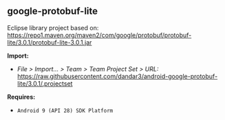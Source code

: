 ## google-protobuf-lite

Eclipse library project based on:<br/>
https://repo1.maven.org/maven2/com/google/protobuf/protobuf-lite/3.0.1/protobuf-lite-3.0.1.jar

**Import:**
- _File > Import... > Team > Team Project Set > URL:_<br/>
  https://raw.githubusercontent.com/dandar3/android-google-protobuf-lite/3.0.1/.projectset

**Requires:**
- `Android 9 (API 28) SDK Platform`